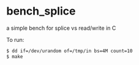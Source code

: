 bench_splice
============

a simple bench for splice vs read/write in C

To run:


``` bash
$ dd if=/dev/urandom of=/tmp/in bs=4M count=10
$ make
```
